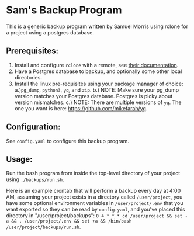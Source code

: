 # Sam's Backup Program
This is a generic backup program written by Samuel Morris using rclone for a project using a postgres database.

## Prerequisites:
1. Install and configure `rclone` with a remote, see [their documentation](https://rclone.org/docs/).
2. Have a Postgres database to backup, and optionally some other local directories.
3. Install the linux pre-requisites using your package manager of choice: 
a.)`pg_dump`, `python3`, `yq`, and `zip`.
b.) NOTE: Make sure your pg_dump version matches your Postgres database. Postgres is picky about version mismatches.
c.) NOTE: There are multiple versions of `yq`. The one you want is here: https://github.com/mikefarah/yq.

## Configuration:
See `config.yaml` to configure this backup program.

## Usage:
Run the bash program from inside the top-level directory of your project using `./backups/run.sh`.

Here is an example crontab that will perform a backup every day at 4:00 AM, assuming your project exists in a directory called `/user/project`, you have some optional environment variables in `/user/project/.env` that you want exported so they can be read by `config.yaml`, and you've placed this directory in "/user/project/backups": `0 4 * * * cd /user/project && set -a && . /user/project/.env && set +a && /bin/bash /user/project/backups/run.sh`.
